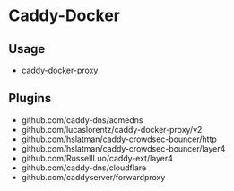 # Caddy-Docker

## Usage

- [caddy-docker-proxy](https://github.com/lucaslorentz/caddy-docker-proxy)

## Plugins

- github.com/caddy-dns/acmedns
- github.com/lucaslorentz/caddy-docker-proxy/v2
- github.com/hslatman/caddy-crowdsec-bouncer/http
- github.com/hslatman/caddy-crowdsec-bouncer/layer4
- github.com/RussellLuo/caddy-ext/layer4
- github.com/caddy-dns/cloudflare
- github.com/caddyserver/forwardproxy
